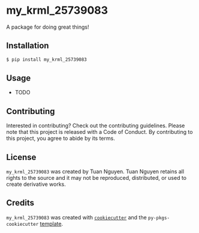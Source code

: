 # my_krml_25739083

A package for doing great things!

## Installation

```bash
$ pip install my_krml_25739083
```

## Usage

- TODO

## Contributing

Interested in contributing? Check out the contributing guidelines. Please note that this project is released with a Code of Conduct. By contributing to this project, you agree to abide by its terms.

## License

`my_krml_25739083` was created by Tuan Nguyen. Tuan Nguyen retains all rights to the source and it may not be reproduced, distributed, or used to create derivative works.

## Credits

`my_krml_25739083` was created with [`cookiecutter`](https://cookiecutter.readthedocs.io/en/latest/) and the `py-pkgs-cookiecutter` [template](https://github.com/py-pkgs/py-pkgs-cookiecutter).

